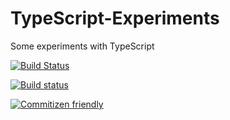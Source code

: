# TypeScript-Experiments
Some experiments with TypeScript

[![Build Status](https://travis-ci.org/Apidcloud/TypeScript-Experiments.svg?branch=master)](https://travis-ci.org/Apidcloud/TypeScript-Experiments)

[![Build status](https://ci.appveyor.com/api/projects/status/e6rb3wq7ji91y2up/branch/master?svg=true)](https://ci.appveyor.com/project/Apidcloud/typescript-experiments/branch/master)

[![Commitizen friendly](https://img.shields.io/badge/commitizen-friendly-brightgreen.svg)](http://commitizen.github.io/cz-cli/)